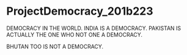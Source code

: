 # ProjectDemocracy_201b223
DEMOCRACY IN THE WORLD.
INDIA IS A DEMOCRACY.
PAKISTAN IS ACTUALLY THE ONE WHO NOT ONE A DEMOCRACY.

BHUTAN TOO IS NOT A DEMOCRACY.

